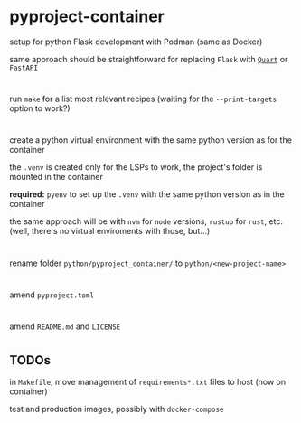 # pyproject-container

setup for python Flask development with Podman (same as Docker)

same approach should be straightforward for replacing `Flask` with [`Quart`](https://quart.palletsprojects.com/en/latest/) or `FastAPI`

#
run `make` for a list most relevant recipes (waiting for the `--print-targets` option to work?)
#
create a python virtual environment with the same python version as for the container

the `.venv` is created only for the LSPs to work, the project's folder is mounted in the container

**required:** `pyenv` to set up the `.venv` with the same python version as in the container

the same approach will be with `nvm` for `node` versions, `rustup` for `rust`, etc. (well, there's no virtual enviroments with those, but...)
#
rename folder `python/pyproject_container/` to `python/<new-project-name>`
#
amend `pyproject.toml`
#
amend `README.md` and `LICENSE`
#

## TODOs

in `Makefile`, move management of `requirements*.txt` files to host (now on container)

test and production images, possibly with `docker-compose`



